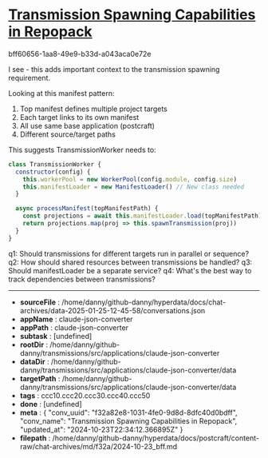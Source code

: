 # [Transmission Spawning Capabilities in Repopack](https://claude.ai/chat/f32a82e8-1031-4fe0-9d8d-8dfc40d0bdff)

bff60656-1aa8-49e9-b33d-a043aca0e72e

 I see - this adds important context to the transmission spawning requirement.

Looking at this manifest pattern:
1. Top manifest defines multiple project targets
2. Each target links to its own manifest 
3. All use same base application (postcraft)
4. Different source/target paths

This suggests TransmissionWorker needs to:
```javascript
class TransmissionWorker {
  constructor(config) {
    this.workerPool = new WorkerPool(config.module, config.size)
    this.manifestLoader = new ManifestLoader() // New class needed
  }

  async processManifest(topManifestPath) {
    const projections = await this.manifestLoader.load(topManifestPath)
    return projections.map(proj => this.spawnTransmission(proj))
  }
}
```

q1: Should transmissions for different targets run in parallel or sequence?
q2: How should shared resources between transmissions be handled?
q3: Should manifestLoader be a separate service?
q4: What's the best way to track dependencies between transmissions?

---

* **sourceFile** : /home/danny/github-danny/hyperdata/docs/chat-archives/data-2025-01-25-12-45-58/conversations.json
* **appName** : claude-json-converter
* **appPath** : claude-json-converter
* **subtask** : [undefined]
* **rootDir** : /home/danny/github-danny/transmissions/src/applications/claude-json-converter
* **dataDir** : /home/danny/github-danny/transmissions/src/applications/claude-json-converter/data
* **targetPath** : /home/danny/github-danny/transmissions/src/applications/claude-json-converter/data
* **tags** : ccc10.ccc20.ccc30.ccc40.ccc50
* **done** : [undefined]
* **meta** : {
  "conv_uuid": "f32a82e8-1031-4fe0-9d8d-8dfc40d0bdff",
  "conv_name": "Transmission Spawning Capabilities in Repopack",
  "updated_at": "2024-10-23T22:34:12.366895Z"
}
* **filepath** : /home/danny/github-danny/hyperdata/docs/postcraft/content-raw/chat-archives/md/f32a/2024-10-23_bff.md